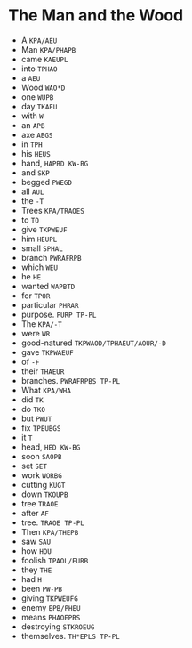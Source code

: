 # The Man and the Wood

* A `KPA/AEU`
* Man `KPA/PHAPB`
* came `KAEUPL`
* into `TPHAO`
* a `AEU`
* Wood `WAO*D`
* one `WUPB`
* day `TKAEU`
* with `W`
* an `APB`
* axe `ABGS`
* in `TPH`
* his `HEUS`
* hand, `HAPBD KW-BG`
* and `SKP`
* begged `PWEGD`
* all `AUL`
* the `-T`
* Trees `KPA/TRAOES`
* to `TO`
* give `TKPWEUF`
* him `HEUPL`
* small `SPHAL`
* branch `PWRAFRPB`
* which `WEU`
* he `HE`
* wanted `WAPBTD`
* for `TPOR`
* particular `PHRAR`
* purpose. `PURP TP-PL`
* The `KPA/-T`
* were `WR`
* good-natured `TKPWAOD/TPHAEUT/AOUR/-D`
* gave `TKPWAEUF`
* of `-F`
* their `THAEUR`
* branches. `PWRAFRPBS TP-PL`
* What `KPA/WHA`
* did `TK`
* do `TKO`
* but `PWUT`
* fix `TPEUBGS`
* it `T`
* head, `HED KW-BG`
* soon `SAOPB`
* set `SET`
* work `WORBG`
* cutting `KUGT`
* down `TKOUPB`
* tree `TRAOE`
* after `AF`
* tree. `TRAOE TP-PL`
* Then `KPA/THEPB`
* saw `SAU`
* how `HOU`
* foolish `TPAOL/EURB`
* they `THE`
* had `H`
* been `PW-PB`
* giving `TKPWEUFG`
* enemy `EPB/PHEU`
* means `PHAOEPBS`
* destroying `STKROEUG`
* themselves. `TH*EPLS TP-PL`
